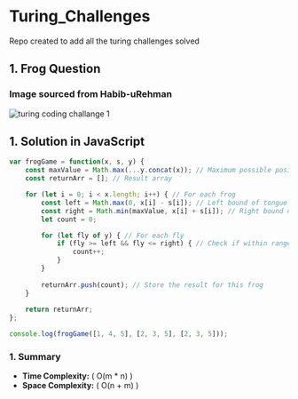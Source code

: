 # Turing_Challenges
Repo created to add all the turing challenges solved

## 1. Frog Question
### Image sourced from Habib-uRehman
![turing coding challange 1](https://github.com/user-attachments/assets/6e7167f1-c3e4-4fcb-ad52-a8252760eb51)

## 1. Solution in JavaScript
```javascript
var frogGame = function(x, s, y) {
    const maxValue = Math.max(...y.concat(x)); // Maximum possible position
    const returnArr = []; // Result array

    for (let i = 0; i < x.length; i++) { // For each frog
        const left = Math.max(0, x[i] - s[i]); // Left bound of tongue range
        const right = Math.min(maxValue, x[i] + s[i]); // Right bound of tongue range
        let count = 0;

        for (let fly of y) { // For each fly
            if (fly >= left && fly <= right) { // Check if within range
                count++;
            }
        }
        
        returnArr.push(count); // Store the result for this frog
    }
    
    return returnArr;
};

console.log(frogGame([1, 4, 5], [2, 3, 5], [2, 3, 5]));
```
### 1. Summary
- **Time Complexity:** \( O(m * n) \)
- **Space Complexity:** \( O(n + m) \)
